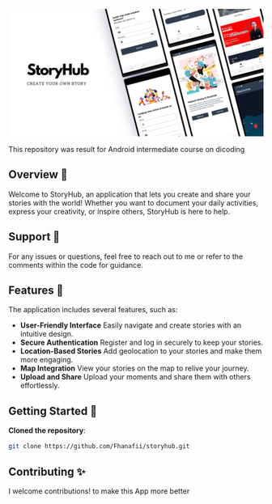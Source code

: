 ![Project Overview](cover.png)

This repository was result for Android intermediate course on dicoding

## Overview 📃

Welcome to StoryHub, an application that lets you create and share your stories with the world! Whether you want to document your daily activities, express your creativity, or inspire others, StoryHub is here to help.

## Support 🤔

For any issues or questions, feel free to reach out to me or refer to the comments within the code for guidance.

## Features 🚀

The application includes several features, such as:

- **User-Friendly Interface** Easily navigate and create stories with an intuitive design.
- **Secure Authentication** Register and log in securely to keep your stories.
- **Location-Based Stories** Add geolocation to your stories and make them more engaging.
- **Map Integration** View your stories on the map to relive your journey.
- **Upload and Share** Upload your moments and share them with others effortlessly.

## Getting Started 📝

**Cloned the repository**:

```bash
git clone https://github.com/Fhanafii/storyhub.git
```

## Contributing ✨

I welcome contributions! to make this App more better
